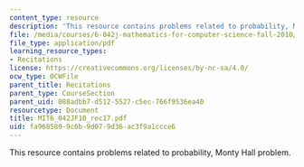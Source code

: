 ```yaml
---
content_type: resource
description: 'This resource contains problems related to probability, Monty Hall problem. '
file: /media/courses/6-042j-mathematics-for-computer-science-fall-2010/fa9685899c6b9d079d36ac3f9a1ccce6_MIT6_042JF10_rec17.pdf
file_type: application/pdf
learning_resource_types:
- Recitations
license: https://creativecommons.org/licenses/by-nc-sa/4.0/
ocw_type: OCWFile
parent_title: Recitations
parent_type: CourseSection
parent_uid: 088adbb7-d512-5527-c5ec-766f9536ea40
resourcetype: Document
title: MIT6_042JF10_rec17.pdf
uid: fa968589-9c6b-9d07-9d36-ac3f9a1ccce6
---
```

This resource contains problems related to probability, Monty Hall problem. 